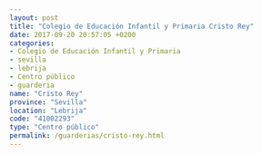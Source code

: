 ```yaml
---
layout: post
title: "Colegio de Educación Infantil y Primaria Cristo Rey"
date: 2017-09-20 20:57:05 +0200
categories:
- Colegio de Educación Infantil y Primaria
- sevilla
- lebrija
- Centro público
- guarderia
name: "Cristo Rey"
province: "Sevilla"
location: "Lebrija"
code: "41002293"
type: "Centro público"
permalink: /guarderias/cristo-rey.html
---
```

